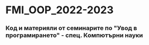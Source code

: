 # FMI_OOP_2022-2023
### Код и материяли от семинарите по "Увод в програмирането" - спец. Компютърни науки 
